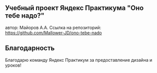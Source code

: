 ## Учебный проект Яндекс Практикума "Оно тебе надо?"
автор: Майоров А.А.
Ссылка на репозиторий: https://github.com/Mallower-JD/ono-tebe-nado

## Благодарность
Благодарю команду Яндекс Практикум за предоставление дизайна и уроков!
